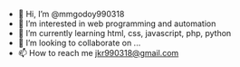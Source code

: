 - 👋 Hi, I’m @mmgodoy990318
- 👀 I’m interested in web programming and automation
- 🌱 I’m currently learning html, css, javascript, php, python
- 💞️ I’m looking to collaborate on ...
- 📫 How to reach me jkr990318@gmail.com

<!---
mmgodoy990318/mmgodoy990318 is a ✨ special ✨ repository because its `README.md` (this file) appears on your GitHub profile.
You can click the Preview link to take a look at your changes.
--->
